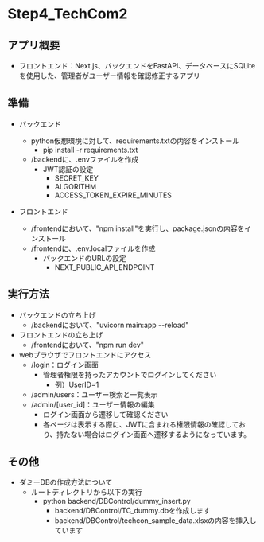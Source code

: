 # Step4_TechCom2

## アプリ概要

- フロントエンド：Next.js、バックエンドをFastAPI、データベースにSQLiteを使用した、管理者がユーザー情報を確認修正するアプリ

## 準備

- バックエンド

  - python仮想環境に対して、requirements.txtの内容をインストール
    - pip install -r requirements.txt
  - /backendに、.envファイルを作成
    - JWT認証の設定
      - SECRET_KEY
      - ALGORITHM
      - ACCESS_TOKEN_EXPIRE_MINUTES

- フロントエンド
  - /frontendにおいて、"npm install"を実行し、package.jsonの内容をインストール
  - /frontendに、.env.localファイルを作成
    - バックエンドのURLの設定
      - NEXT_PUBLIC_API_ENDPOINT

## 実行方法

- バックエンドの立ち上げ
  - /backendにおいて、"uvicorn main:app --reload"
- フロントエンドの立ち上げ
  - /frontendにおいて、"npm run dev"
- webブラウザでフロントエンドにアクセス
  - /login：ログイン画面
    - 管理者権限を持ったアカウントでログインしてください
      - 例）UserID=1
  - /admin/users：ユーザー検索と一覧表示
  - /admin/[user_id]：ユーザー情報の編集
    - ログイン画面から遷移して確認ください
    - 各ページは表示する際に、JWTに含まれる権限情報の確認しており、持たない場合はログイン画面へ遷移するようになっています。

## その他

- ダミーDBの作成方法について
  - ルートディレクトリから以下の実行
    - python backend/DBControl/dummy_insert.py
      - backend/DBControl/TC_dummy.dbを作成します
      - backend/DBControl/techcon_sample_data.xlsxの内容を挿入しています
